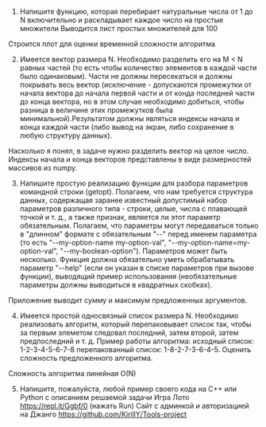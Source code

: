 1. Напишите функцию, которая перебирает натуральные числа от 1 до N включительно и раскладывает каждое число на простые множители
  Выводится лист простых множителей для 100
  
  Строится плот для оценки временной сложности алгоритма
  
2. Имеется вектор размера N. Необходимо разделить его на M < N равных частей (то есть чтобы количество элементов в каждой части было одинаковым). Части не должны пересекаться и должны покрывать весь вектор (исключение - допускаются промежутки от начала вектора до начала первой части и от конда последней части до конца вектора, но в этом случае необходимо добиться, чтобы разница в величине этих промежутков была минимальной).Результатом должны являться индексы начала и конца каждой части (либо вывод на экран, либо сохранение в любую структуру данных).

  Насколько я понял, в задаче нужно разделить вектор на целое число. Индексы начала и конца векторов представлены в виде размерностей массивов из numpy. 
  
3. Напишите простую реализацию функции для разбора параметров командной строки (getopt). Полагаем, что нам требуется структура данных, содержащая заранее известный допустимый набор параметров различного типа - строки, целые, числа с плавающей точкой и т. д., а также признак, является ли этот параметр обязательным. Полагаем, что параметры могут передаваться только в "длинном" формате с обязательным "--" перед именем параметра (то есть "--my-option-name my-option-val", "--my-option-name=my-option-val", "--my-boolean-option"). Параметров может быть несколько. Функция должна обязательно уметь обрабатывать параметр "--help" (если он указан в списке параметров при вызове функции), выводящий пример использования (необязательные параметры должны выводиться в квадратных скобках).

  Приложение выводит сумму и максимум предложенных аргументов.
  
4. Имеется простой односвязный список размера N. Необходимо реализовать алгоритм, который перепаковывает список так, чтобы за первым элеметом следовал последний, затем второй, затем предпоследний и т. д. Пример работы алгоритма: исходный список: 1-2-3-4-5-6-7-8 перепакованный список: 1-8-2-7-3-6-4-5. Оценить сложность предложенного алгоритма.

  Сложность алгоритма линейная O(N)
    
5. Напишите, пожалуйста, любой пример своего кода на С++ или Python с описанием решаемой задачи
  Игра Лото
  https://repl.it/Ggbf/0 (нажать Run)
  Сайт с админкой и авторизацией на Джанго
  https://github.com/KirillY/Tools-project
